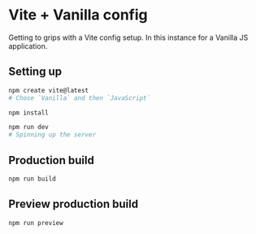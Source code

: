 # Vite + Vanilla config

Getting to grips with a Vite config setup. In this instance for a Vanilla JS application.

## Setting up

```bash
npm create vite@latest
# Chose `Vanilla` and then `JavaScript`

npm install

npm run dev
# Spinning up the server
```

## Production build

```bash
npm run build
```

## Preview production build

```bash
npm run preview
```

